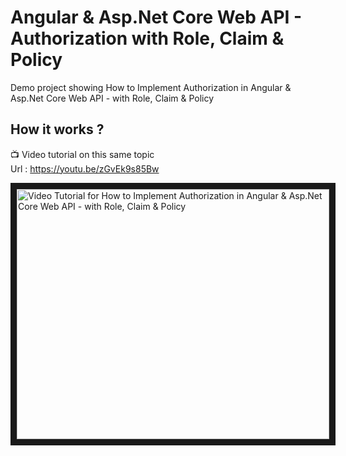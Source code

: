 # Angular & Asp.Net Core Web API  - Authorization with Role, Claim & Policy
Demo project showing How to Implement Authorization in Angular & Asp.Net Core Web API  - with Role, Claim & Policy

 ## How it works ?
 
 
 :tv: Video tutorial on this same topic  
 Url : https://youtu.be/zGvEk9s85Bw
 
 <a href="http://www.youtube.com/watch?feature=player_embedded&v=zGvEk9s85Bw
" target="_blank"><img src="http://img.youtube.com/vi/zGvEk9s85Bw/0.jpg" 
alt="Video Tutorial for How to Implement Authorization in Angular & Asp.Net Core Web API  - with Role, Claim & Policy" width="500" height="400" border="10" /></a>
